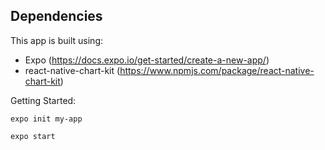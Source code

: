 ## Dependencies

This app is built using:
- Expo (https://docs.expo.io/get-started/create-a-new-app/)
- react-native-chart-kit (https://www.npmjs.com/package/react-native-chart-kit)

Getting Started:
```shell
expo init my-app
```
```shell
expo start
```
